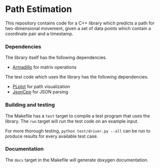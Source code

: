 Path Estimation
===============

This repository contains code for a C++ library which predicts a path for
two-dimensional movement, given a set of data points which contain a coordinate
pair and a timestamp.

### Dependencies

The library itself has the following dependencies.

- [Armadillo](http://arma.sourceforge.net/) for matrix operations

The test code which uses the library has the following dependencies.

- [PLplot](http://plplot.sourceforge.net/) for path visualization
- [JsonCpp](https://github.com/open-source-parsers/jsoncpp) for JSON parsing

### Building and testing

The Makefile has a `test` target to compile a test program that uses the
library. The `run` target will run the test code on an example input.

For more thorough testing, `python test/driver.py --all` can be run to produce
results for every available test case.

### Documentation

The `docs` target in the Makefile will generate doxygen documentation.
